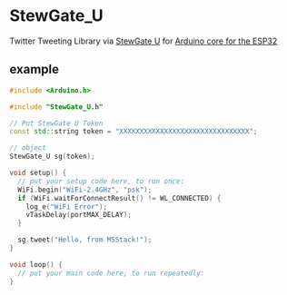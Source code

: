 # StewGate_U

Twitter Tweeting Library via [StewGate U](http://stewgate-u.appspot.com/) for [Arduino core for the ESP32](https://github.com/espressif/arduino-esp32)

## example

~~~cpp
#include <Arduino.h>

#include "StewGate_U.h"

// Put StewGate U Token
const std::string token = "XXXXXXXXXXXXXXXXXXXXXXXXXXXXXXXX";

// object
StewGate_U sg(token);

void setup() {
  // put your setup code here, to run once:
  WiFi.begin("WiFi-2.4GHz", "psk");
  if (WiFi.waitForConnectResult() != WL_CONNECTED) {
    log_e("WiFi Error");
    vTaskDelay(portMAX_DELAY);
  }

  sg.tweet("Hello, from M5Stack!");
}

void loop() {
  // put your main code here, to run repeatedly:
}
~~~
